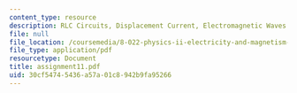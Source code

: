 ```yaml
---
content_type: resource
description: RLC Circuits, Displacement Current, Electromagnetic Waves.
file: null
file_location: /coursemedia/8-022-physics-ii-electricity-and-magnetism-fall-2002/30cf54745436a57a01c8942b9fa95266_assignment11.pdf
file_type: application/pdf
resourcetype: Document
title: assignment11.pdf
uid: 30cf5474-5436-a57a-01c8-942b9fa95266
---
```

